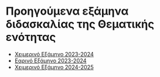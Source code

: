 # Προηγούμενα εξάμηνα διδασκαλίας της Θεματικής ενότητας

* [Χειμερινό Εξάμηνο 2023-2024](./2023-2024-fall-semester.md)
* [Εαρινό Εξάμηνο 2023-2024](./2023-2024-spring-semester.md)
* [Χειμερινό Εξάμηνο 2024-2025](./2024-2025-fall-semester.md)